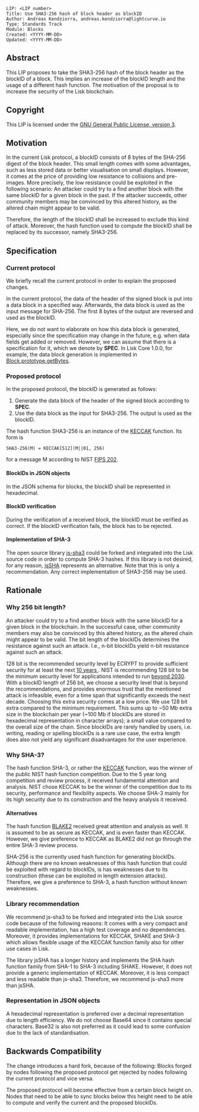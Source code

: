 ```
LIP: <LIP number>
Title: Use SHA3-256 hash of block header as blockID
Author: Andreas Kendziorra, andreas.kendziorra@lightcurve.io
Type: Standards Track
Module: Blocks
Created: <YYYY-MM-DD>
Updated: <YYYY-MM-DD>
```

## Abstract

This LIP proposes to take the SHA3-256 hash of the block header as the blockID of a block. This implies an increase of the blockID length and the usage of a different hash function. The motivation of the proposal is to increase the security of the Lisk blockchain.

## Copyright

This LIP is licensed under the [GNU General Public License, version 3](http://www.gnu.org/licenses/gpl-3.0.html "GNU General Public License, version 3").

## Motivation

In the current Lisk protocol, a blockID consists of 8 bytes of the SHA-256 digest of the block header. This small length comes with some advantages, such as less stored data or better visualisation on small displays. However, it comes at the price of providing low resistance to collisions and pre-images. More precisely, the low resistance could be exploited in the following scenario: An attacker could try to a find another block with the same blockID for a given block in the past. If the attacker succeeds, other community members may be convinced by this  altered history, as the altered chain might appear to be valid.

Therefore, the length of the blockID shall be increased to exclude this kind of attack. Moreover, the hash function used to compute the blockID shall be replaced by its successor, namely SHA3-256.

## Specification

### Current protocol

We briefly recall the current protocol in order to explain the proposed changes.

In the current protocol, the data of the header of the signed block is put into a data block in a specified way. Afterwards, the data block is used as the input message for SHA-256. The first 8 bytes of the output are reversed and used as the blockID.

Here, we do not want to elaborate on how this data block is generated, especially since the specification may change in the future, e.g. when data fields get added or removed. However, we can assume that there is a specification for it, which we denote by **SPEC**. In Lisk Core 1.0.0, for example, the data block generation is implemented in [Block.prototype.getBytes](https://github.com/LiskHQ/lisk/blob/v1.0.0/logic/block.js#L385).

### Proposed protocol

In the proposed protocol, the blockID is generated as follows:

1. Generate the data block of the header of the signed block according to **SPEC**.
2. Use the data block as the input for SHA3-256. The output is used as the blockID.

The hash function SHA3-256 is an instance of the [KECCAK](https://keccak.team/keccak.html) function. Its form is

```
SHA3-256(M) = KECCAK[512](M||01, 256)
```
for a message M according to NIST [FIPS 202](https://nvlpubs.nist.gov/nistpubs/FIPS/NIST.FIPS.202.pdf).

#### BlockIDs in JSON objects

In the JSON schema for blocks, the blockID shall be represented in hexadecimal.

#### BlockID verification

During the verification of a received block, the blockID must be verified as correct. If the blockID verification fails, the block has to be rejected.

#### Implementation of SHA-3

The open source library [js-sha3](https://github.com/emn178/js-sha3) could be forked and integrated into the Lisk source code in order to compute SHA-3 hashes. If this library is not desired, for any reason, [jsSHA](https://github.com/Caligatio/jsSHA) represents an alternative.
Note that this is only a recommendation. Any correct implementation of SHA3-256 may be used.

## Rationale

### Why 256 bit length?

An attacker could try to a find another block with the same blockID for a given block in the blockchain. In the successful case, other community members may also be convinced by this altered history, as the altered chain might appear to be valid. The bit length of the blockIDs determines the resistance against such an attack. I.e., n-bit blockIDs yield n-bit resistance against such an attack.

128 bit is the recommended security level by ECRYPT to provide sufficient security for at least the next [10 years
](http://www.ecrypt.eu.org/csa/documents/D5.4-FinalAlgKeySizeProt.pdf#chapter.2). NIST is recommending 128 bit to be the minimum security level for applications intended to run [beyond 2030](https://nvlpubs.nist.gov/nistpubs/SpecialPublications/NIST.SP.800-57pt1r4.pdf#%5B%7B%22num%22%3A196%2C%22gen%22%3A0%7D%2C%7B%22name%22%3A%22XYZ%22%7D%2C81%2C721%2Cnull%5D). 
With a blockID length of 256 bit, we choose a security level that is beyond the recommendations, and provides enormous trust that the mentioned attack is infeasible, even for a time span that significantly exceeds the next decade.
Choosing this extra security comes at a low price. We use 128 bit extra compared to the minimum requirement. This sums up to ~50 Mb extra size in the blockchain per year (~100 Mb if blockIDs are stored in hexadecimal representation in character arrays); a small value compared to the overall size of the chain.
Since blockIDs are rarely handled by users, i.e. writing, reading or spelling blockIDs is a rare use case, the extra length does also not yield any significant disadvantages for the user experience.

### Why SHA-3?

The hash function SHA-3, or rather the  [KECCAK](https://keccak.team/keccak.html) function, was the winner of the public NIST hash function competition. Due to the 5 year long competition and review process, it received fundamental attention and analysis. NIST chose KECCAK to be the winner of the competition due to its security, performance and flexibility aspects. We choose SHA-3 mainly for its high security due to its construction and the heavy analysis it received.

#### Alternatives

The hash function [BLAKE2](https://blake2.net/) received great attention and analysis as well. It is assumed to be as secure as KECCAK, and is even faster than KECCAK. However, we give preference to KECCAK as BLAKE2 did not go through the entire SHA-3 review process.

SHA-256 is the currently used hash function for generating blockIDs. Although there are no known weaknesses of this hash function that could be exploited with regard to blockIDs, is has weaknesses due to its construction (these can be exploited in length extension attacks). Therefore, we give a preference to SHA-3, a hash function without known weaknesses.

### Library recommendation

We recommend js-sha3 to be forked and integrated into the Lisk source code because of the following reasons: It comes with a very compact and readable implementation, has a high test coverage and no dependencies. Moreover, it provides implementations for KECCAK, SHAKE and SHA-3 which allows flexible usage of the KECCAK function family also for other use cases in Lisk.

The library jsSHA has a longer history and implements the SHA hash function family from SHA-1 to SHA-3 including SHAKE. However, it does not provide a generic implementation of KECCAK. Moreover, it is less compact and less readable than js-sha3. Therefore, we recommend js-sha3 more than jsSHA.

### Representation in JSON objects

A hexadecimal representation is preferred over a decimal representation due to length efficiency. We do not choose Base64 since it contains special characters. Base32 is also not preferred as it could lead to some confusion due to the lack of standardisation.

## Backwards Compatibility

The change introduces a hard fork, because of the following: Blocks forged by nodes following the proposed protocol get rejected by nodes following the current protocol and vice versa.

The proposed protocol will become effective from a certain block height on. Nodes that need to be able to sync blocks below this height need to be able to compute and verify the current and the proposed blockIDs.


